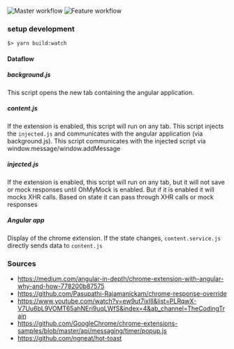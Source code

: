 ![Master workflow](https://github.com/scaljeri/oh-my-mock/actions/workflows/master.yml/badge.svg)
![Feature workflow](https://github.com/scaljeri/oh-my-mock/actions/workflows/feature.yml/badge.svg)

### setup development

    $> yarn build:watch

#### Dataflow

##### background.js
This script opens the new tab containing the angular application. 

##### content.js
If the extension is enabled, this script will run on any tab.
This script injects the `injected.js` and communicates with the angular application (via background.js).
This script communicates with the injected script via window.message/window.addMessage

##### injected.js
If the extension is enabled, this script will run on any tab, but it will not save or mock
responses until OhMyMock is enabled. But if it is enabled it will mocks XHR calls. Based on state 
it can pass through XHR calls or mock responses 

##### Angular app
Display of the chrome extension. If the state changes, `content.service.js` directly sends data to 
`content.js`

### Sources
  * https://medium.com/angular-in-depth/chrome-extension-with-angular-why-and-how-778200b87575
  * https://github.com/Pasupathi-Rajamanickam/chrome-response-override
  * https://www.youtube.com/watch?v=ew9ut7ixIlI&list=PLRqwX-V7Uu6bL9VOMT65ahNEri9uqLWfS&index=4&ab_channel=TheCodingTrain
  * https://github.com/GoogleChrome/chrome-extensions-samples/blob/master/api/messaging/timer/popup.js
  * https://github.com/ngneat/hot-toast

 


